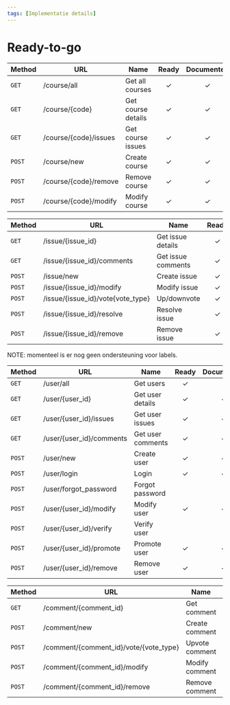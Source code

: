 ```yaml
---
tags: [Implementatie details]
---
```


# Ready-to-go

<!-- title: Course api-calls -->

| Method   | URL                        | Name              | Ready | Documented |
| -------- | -------------------------- | ----------------- | :---: | :-: |
| `GET`    | /course/all                | Get all courses   |   ✓   |  ✓  |
| `GET`    | /course/{code} | Get course details |   ✓   |   ✓  |
| `GET`    | /course/{code}/issues | Get course issues |   ✓   |  ✓  |
| `POST`   | /course/new                | Create course        |   ✓   |  ✓  |
| `POST`   | /course/{code}/remove | Remove course     |   ✓   |  ✓   |
| `POST`   | /course/{code}/modify | Modify course     |   ✓   |  ✓  |


<!-- title: Issue api-calls -->

| Method   | URL                       | Name              | Ready | Documented |
| -------- | ------------------------- | ----------------- | :---: | :-: |
| `GET`    | /issue/{issue_id}         | Get issue details |   ✓   |  ✓  |
| `GET`    | /issue/{issue_id}/comments  | Get issue comments |   ✓   |  ✓  |
| `POST`   | /issue/new                | Create issue      |   ✓   |  ✓  |
| `POST`   | /issue/{issue_id}/modify  | Modify issue      |   ✓   |  ✓  |
| `POST`   | /issue/{issue_id}/vote{vote_type}    | Up/downvote  |   ✓   |  ✓  |
| `POST`   | /issue/{issue_id}/resolve | Resolve issue     |   ✓   |  ✓  |
| `POST`   | /issue/{issue_id}/remove  | Remove issue      |   ✓   |  ✓  |

NOTE: momenteel is er nog geen ondersteuning voor labels.

<!-- title: User api-calls -->

| Method   | URL                    | Name             | Ready | Documented |
| -------- | ---------------------- | ---------------- | :---: | :-: |
| `GET`    | /user/all              | Get users      |   ✓   |     |
| `GET`    | /user/{user_id}        | Get user details |   ✓   |  ✓  |
| `GET`    | /user/{user_id}/issues | Get user issues  |   ✓   |  ✓  |
| `GET`    | /user/{user_id}/comments | Get user comments  |   ✓   |  ✓   |
| `POST`   | /user/new              | Create user      |   ✓   |  ✓  |
| `POST`   | /user/login            | Login            |   ✓   |  ✓  |
| `POST`   | /user/forgot_password  | Forgot password  |       |     |
| `POST`   | /user/{user_id}/modify | Modify user      |   ✓   |  ✓  |
| `POST`   | /user/{user_id}/verify | Verify user      |       |     |
| `POST`   | /user/{user_id}/promote | Promote user    |   ✓   |  ✓  |
| `POST`   | /user/{user_id}/remove | Remove user      |   ✓   |  ✓  |


<!-- title: Comment api-calls -->

| Method   | URL                    | Name             | Ready | Documented |
| -------- | ---------------------- | ---------------- | :---: | :-: |
| `GET`    | /comment/{comment_id}        | Get comment      |   ✓   |  ✓  |
| `POST`   | /comment/new              | Create comment   |   ✓   |  ✓  |
| `POST`   | /comment/{comment_id}/vote/{vote_type}   | Upvote comment  |  ✓  |  ✓  |
| `POST`   | /comment/{comment_id}/modify | Modify comment   |   ✓   |  ✓  |
| `POST`   | /comment/{comment_id}/remove | Remove comment   |   ✓   |  ✓  |